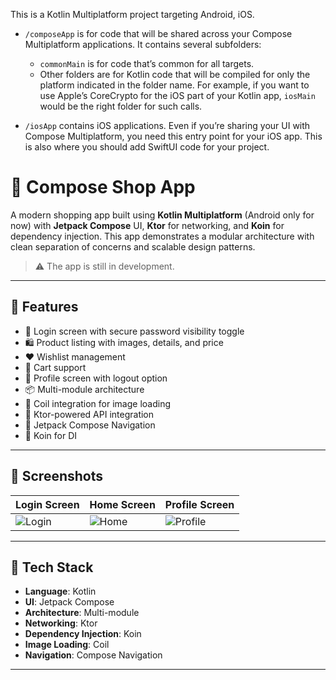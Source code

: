This is a Kotlin Multiplatform project targeting Android, iOS.

* `/composeApp` is for code that will be shared across your Compose Multiplatform applications.
  It contains several subfolders:
  - `commonMain` is for code that’s common for all targets.
  - Other folders are for Kotlin code that will be compiled for only the platform indicated in the folder name.
    For example, if you want to use Apple’s CoreCrypto for the iOS part of your Kotlin app,
    `iosMain` would be the right folder for such calls.

* `/iosApp` contains iOS applications. Even if you’re sharing your UI with Compose Multiplatform, 
  you need this entry point for your iOS app. This is also where you should add SwiftUI code for your project.

# 🛒 Compose Shop App

A modern shopping app built using **Kotlin Multiplatform** (Android only for now) with **Jetpack Compose** UI, **Ktor** for networking, and **Koin** for dependency injection. This app demonstrates a modular architecture with clean separation of concerns and scalable design patterns.

> ⚠️ The app is still in development.

---

## 🚀 Features

- 🔐 Login screen with secure password visibility toggle
- 🛍️ Product listing with images, details, and price
- ❤️ Wishlist management
- 🛒 Cart support
- 👤 Profile screen with logout option
- 📦 Multi-module architecture
- 📸 Coil integration for image loading
- 📡 Ktor-powered API integration
- 🧭 Jetpack Compose Navigation
- 💉 Koin for DI

---

## 📸 Screenshots

| Login Screen | Home Screen | Profile Screen |
|--------------|-------------|----------------|
| ![Login](assets/screenshots/Screenshot_20250628_103918.png) | ![Home](assets/screenshots/Screenshot_20250628_104042.png) | ![Profile](assets/screenshots/Screenshot_20250628_104101.png) |

---

## 🧱 Tech Stack

- **Language**: Kotlin
- **UI**: Jetpack Compose
- **Architecture**: Multi-module
- **Networking**: Ktor
- **Dependency Injection**: Koin
- **Image Loading**: Coil
- **Navigation**: Compose Navigation

---

